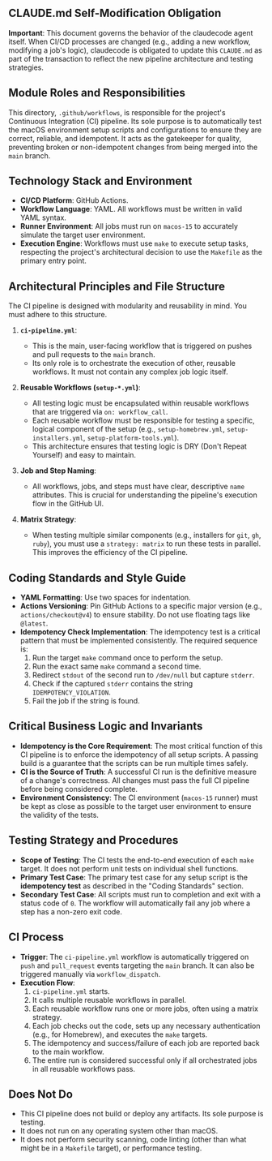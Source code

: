 ## CLAUDE.md Self-Modification Obligation

**Important**: This document governs the behavior of the claudecode agent itself. When CI/CD processes are changed (e.g., adding a new workflow, modifying a job's logic), claudecode is obligated to update this `CLAUDE.md` as part of the transaction to reflect the new pipeline architecture and testing strategies.

## Module Roles and Responsibilities

This directory, `.github/workflows`, is responsible for the project's Continuous Integration (CI) pipeline. Its sole purpose is to automatically test the macOS environment setup scripts and configurations to ensure they are correct, reliable, and idempotent. It acts as the gatekeeper for quality, preventing broken or non-idempotent changes from being merged into the `main` branch.

## Technology Stack and Environment

- **CI/CD Platform**: GitHub Actions.
- **Workflow Language**: YAML. All workflows must be written in valid YAML syntax.
- **Runner Environment**: All jobs must run on `macos-15` to accurately simulate the target user environment.
- **Execution Engine**: Workflows must use `make` to execute setup tasks, respecting the project's architectural decision to use the `Makefile` as the primary entry point.

## Architectural Principles and File Structure

The CI pipeline is designed with modularity and reusability in mind. You must adhere to this structure.

1.  **`ci-pipeline.yml`**:
    - This is the main, user-facing workflow that is triggered on pushes and pull requests to the `main` branch.
    - Its only role is to orchestrate the execution of other, reusable workflows. It must not contain any complex job logic itself.

2.  **Reusable Workflows (`setup-*.yml`)**:
    - All testing logic must be encapsulated within reusable workflows that are triggered via `on: workflow_call`.
    - Each reusable workflow must be responsible for testing a specific, logical component of the setup (e.g., `setup-homebrew.yml`, `setup-installers.yml`, `setup-platform-tools.yml`).
    - This architecture ensures that testing logic is DRY (Don't Repeat Yourself) and easy to maintain.

3.  **Job and Step Naming**:
    - All workflows, jobs, and steps must have clear, descriptive `name` attributes. This is crucial for understanding the pipeline's execution flow in the GitHub UI.

4.  **Matrix Strategy**:
    - When testing multiple similar components (e.g., installers for `git`, `gh`, `ruby`), you must use a `strategy: matrix` to run these tests in parallel. This improves the efficiency of the CI pipeline.

## Coding Standards and Style Guide

- **YAML Formatting**: Use two spaces for indentation.
- **Actions Versioning**: Pin GitHub Actions to a specific major version (e.g., `actions/checkout@v4`) to ensure stability. Do not use floating tags like `@latest`.
- **Idempotency Check Implementation**: The idempotency test is a critical pattern that must be implemented consistently. The required sequence is:
    1.  Run the target `make` command once to perform the setup.
    2.  Run the exact same `make` command a second time.
    3.  Redirect `stdout` of the second run to `/dev/null` but capture `stderr`.
    4.  Check if the captured `stderr` contains the string `IDEMPOTENCY_VIOLATION`.
    5.  Fail the job if the string is found.

## Critical Business Logic and Invariants

- **Idempotency is the Core Requirement**: The most critical function of this CI pipeline is to enforce the idempotency of all setup scripts. A passing build is a guarantee that the scripts can be run multiple times safely.
- **CI is the Source of Truth**: A successful CI run is the definitive measure of a change's correctness. All changes must pass the full CI pipeline before being considered complete.
- **Environment Consistency**: The CI environment (`macos-15` runner) must be kept as close as possible to the target user environment to ensure the validity of the tests.

## Testing Strategy and Procedures

- **Scope of Testing**: The CI tests the end-to-end execution of each `make` target. It does not perform unit tests on individual shell functions.
- **Primary Test Case**: The primary test case for any setup script is the **idempotency test** as described in the "Coding Standards" section.
- **Secondary Test Case**: All scripts must run to completion and exit with a status code of `0`. The workflow will automatically fail any job where a step has a non-zero exit code.

## CI Process

- **Trigger**: The `ci-pipeline.yml` workflow is automatically triggered on `push` and `pull_request` events targeting the `main` branch. It can also be triggered manually via `workflow_dispatch`.
- **Execution Flow**:
    1.  `ci-pipeline.yml` starts.
    2.  It calls multiple reusable workflows in parallel.
    3.  Each reusable workflow runs one or more jobs, often using a matrix strategy.
    4.  Each job checks out the code, sets up any necessary authentication (e.g., for Homebrew), and executes the `make` targets.
    5.  The idempotency and success/failure of each job are reported back to the main workflow.
    6.  The entire run is considered successful only if all orchestrated jobs in all reusable workflows pass.

## Does Not Do

- This CI pipeline does not build or deploy any artifacts. Its sole purpose is testing.
- It does not run on any operating system other than macOS.
- It does not perform security scanning, code linting (other than what might be in a `Makefile` target), or performance testing.